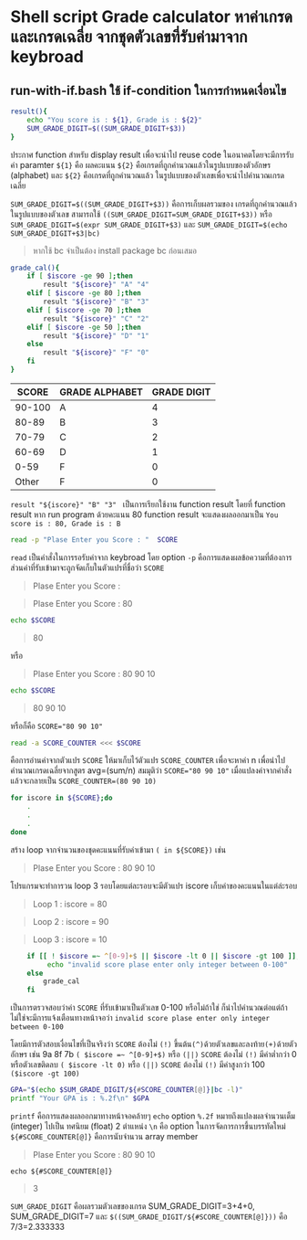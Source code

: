 # Shell script Grade calculator หาค่าเกรดและเกรดเฉลี่ย จากชุดตัวเลขที่รับค่ามาจาก keybroad 

## run-with-if.bash ใช้ if-condition ในการกำหนดเงื่อนไข



```bash
result(){
    echo "You score is : ${1}, Grade is : ${2}"
    SUM_GRADE_DIGIT=$((SUM_GRADE_DIGIT+$3))
}

```
ประกาศ function สำหรับ display result เพื่อจะนำไป reuse code ในอนาคตโดยจะมีการรับค่า paramter `${1}` คือ ผลคะแนน `${2}` คือเกรดที่ถูกคำนวณแล้วในรูปแบบของตัวอักษร (alphabet) และ `${2}` คือเกรดที่ถูกคำนวณแล้ว ในรูปแบบของตัวเลขเพื่อจะนำไปคำนวณเกรดเฉลี่ย

`SUM_GRADE_DIGIT=$((SUM_GRADE_DIGIT+$3))` คือการเก็บผลรวมของ เกรดที่ถูกคำนวณแล้ว ในรูปแบบของตัวเลข สามารถใช้ `((SUM_GRADE_DIGIT=SUM_GRADE_DIGIT+$3))` หรือ `SUM_GRADE_DIGIT=$(expr SUM_GRADE_DIGIT+$3)` และ `SUM_GRADE_DIGIT=$(echo SUM_GRADE_DIGIT+$3|bc)` 

> หากใช้ bc จำเป็นต้อง install package bc ก่อนเสมอ

```bash
grade_cal(){
    if [ $iscore -ge 90 ];then
        result "${iscore}" "A" "4" 
    elif [ $iscore -ge 80 ];then
        result "${iscore}" "B" "3" 
    elif [ $iscore -ge 70 ];then
        result "${iscore}" "C" "2" 
    elif [ $iscore -ge 50 ];then
        result "${iscore}" "D" "1" 
    else
        result "${iscore}" "F" "0"
    fi 
}
```

|SCORE|GRADE ALPHABET|GRADE DIGIT|
|---|---|---|
|90-100| A | 4 |
|80-89| B | 3 |
|70-79| C | 2 |
|60-69| D | 1 |
|0-59| F | 0 |
|Other| F | 0 |

`result "${iscore}" "B" "3" ` เป็นการเรียกใช้งาน function result โดยที่ function result หาก run program ด้วยคะแนน 80 function result จะแสดงผลออกมาเป็น `You score is : 80, Grade is : B`

```bash
read -p "Plase Enter you Score : "  SCORE
```
`read` เป็นคำสั่งในการรอรับค่าจาก keybroad โดย option `-p` คือการแสดงผลข้อความที่ต้องการ  ส่วนค่าที่รับเข้ามาจะถูกจัดเก็บในตัวแปรที่ชื่อว่า `SCORE`

> Plase Enter you Score :

> Plase Enter you Score : 80

```bash
echo $SCORE
```

> 80

หรือ 
> Plase Enter you Score : 80 90 10

```bash
echo $SCORE
```

> 80 90 10

หรือก็คือ `SCORE="80 90 10"`

```bash
read -a SCORE_COUNTER <<< $SCORE
```

คือการอ่านค่าจากตัวแปร `SCORE` ให้มาเก็บไว้ตัวแปร `SCORE_COUNTER` เพื่อจะหาค่า n เพื่อนำไปคำนวณเกรดเฉลี่ยจากสูตร avg=(sum/n)
สมมุติว่า `SCORE="80 90 10"` เมื่อแปลงค่าจากคำสั่งแล้วจะกลายเป็น `SCORE_COUNTER=(80 90 10)` 


```bash
for iscore in ${SCORE};do
    .
    .
    .
done
```
สร้าง loop จากจำนวนของชุดคะแนนที่รับค่าเข้ามา `( in ${SCORE})` เช่น 
> Plase Enter you Score : 80 90 10

โปรแกรมจะทำการวน loop 3 รอบโดยแต่ละรอบจะมีตัวแปร iscore เก็บค่าของคะแนนในแต่ล่ะรอบ

> Loop 1 : iscore = 80

> Loop 2 : iscore = 90

> Loop 3 : iscore = 10

```bash
    if [[ ! $iscore =~ ^[0-9]+$ || $iscore -lt 0 || $iscore -gt 100 ]];then
         echo "invalid score plase enter only integer between 0-100" 
    else   
        grade_cal  
    fi
```

เป็นการตรวจสอบว่าค่า `SCORE` ที่รับเข้ามาเป็นตัวเลข 0-100 หรือไม่ถ้าใช่ ก็นำไปคำนวณต่อแต่ถ้าไม่ใช่จะมีการแจ้งเตือนทางหน้าจอว่า `invalid score plase enter only integer between 0-100`

โดยมีการตัวสอบเงื่อนไขที่เป็นจริงว่า `SCORE` ต้องไม่ `(!)` ขึ้นต้น`(^)`ด้วยตัวเลขและลงท้าย`(+)`ด้วยตัวอักษร เช่น 9a 8f 7b `( $iscore =~ ^[0-9]+$)`  หรือ `(||)` `SCORE` ต้องไม่ `(!)` มีค่าต่ำกว่า 0 หรือตัวเลขติดลบ `( $iscore -lt 0)`   หรือ `(||)` `SCORE` ต้องไม่ `(!)` มีค่าสูงกว่า 100 `($iscore -gt 100)`

```bash
GPA="$(echo $SUM_GRADE_DIGIT/${#SCORE_COUNTER[@]}|bc -l)"
printf "Your GPA is : %.2f\n" $GPA
```
`printf` คือการแสดงผลออกมาทางหน้าจอคล้ายๆ `echo` option `%.2f` หมายถึงแปลงผลจำนวนเต็ม (integer) ไปเป็น ทศนิยม (float) 2 ตำแหน่ง `\n` คือ option ในการจัดการการขึ้นบรรทัดใหม่  `${#SCORE_COUNTER[@]}` คือการนับจำนวน array member 

> Plase Enter you Score : 80 90 10

`echo ${#SCORE_COUNTER[@]}`

> 3

`SUM_GRADE_DIGIT` คือผลรวมตัวเลขของเกรด SUM_GRADE_DIGIT=3+4+0, SUM_GRADE_DIGIT=7 และ `$((SUM_GRADE_DIGIT/${#SCORE_COUNTER[@]}))` คือ 7/3=2.333333